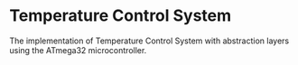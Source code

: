 # Temperature Control System
The implementation of Temperature Control System with abstraction layers using the ATmega32 microcontroller.
